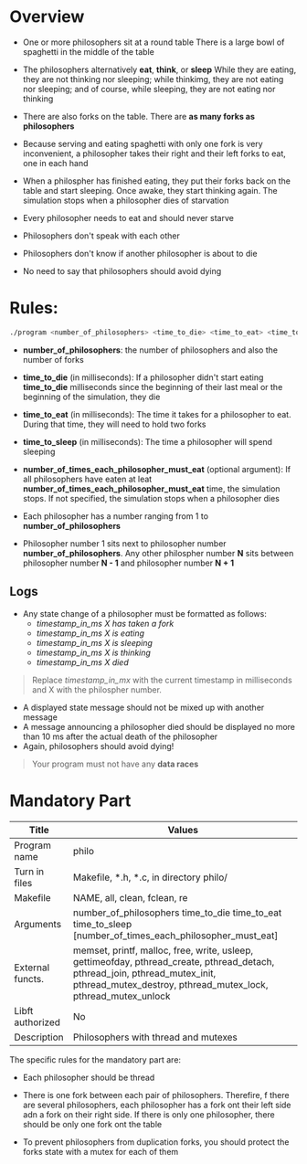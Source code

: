 # Overview
- One or more philosophers sit at a round table
There is a large bowl of spaghetti in the middle of the table

- The philosophers alternatively **eat**, **think**, or **sleep**
While they are eating, they are not thinking nor sleeping;
while thinkimg, they are not eating nor sleeping;
and of course, while sleeping, they are not eating nor thinking

- There are also forks on the table. There are **as many forks as philosophers**

- Because serving and eating spaghetti with only one fork is very inconvenient, a philosopher takes
their right and their left forks to eat, one in each hand

- When a philospher has finished eating, they put their forks back on the table and start sleeping. Once
awake, they start thinking again. The simulation stops when a philosopher dies of starvation

- Every philosopher needs to eat and should never starve

- Philosophers don't speak with each other

- Philosophers don't know if another philosopher is about to die

- No need to say that philosophers should avoid dying

# Rules:
```sh
./program <number_of_philosophers> <time_to_die> <time_to_eat> <time_to_sleep> [number_of_times_each_philosopher_must_eat]
```
- **number_of_philosophers**: the number of philosophers and also the number of forks
- **time_to_die** (in milliseconds): If a philosopher didn't start eating **time_to_die** milliseconds since the beginning of their last meal
or the beginning of the simulation, they die
- **time_to_eat** (in milliseconds): The time it takes for a philosopher to eat. During that time, they will need to hold two forks
- **time_to_sleep** (in milliseconds): The time a philosopher will spend sleeping
- **number_of_times_each_philosopher_must_eat** (optional argument): If all philosophers have eaten at leat **number_of_times_each_philosopher_must_eat**
time, the simulation stops. If not specified, the simulation stops when a philosopher dies

- Each philosopher has a number ranging from 1 to **number_of_philosophers**
- Philosopher number 1 sits next to philosopher number **number_of_philosophers**. Any other philospher number **N** sits
between philosopher number **N - 1** and philosopher number **N + 1**

## Logs
- Any state change of a philosopher must be formatted as follows:
    - *timestamp_in_ms X has taken a fork*
    - *timestamp_in_ms X is eating*
    - *timestamp_in_ms X is sleeping*
    - *timestamp_in_ms X is thinking*
    - *timestamp_in_ms X died*
> Replace *timestamp_in_mx* with the current timestamp in milliseconds and X with the philospher number.

- A displayed state message should not be mixed up with another message
- A message announcing a philosopher died should be displayed no more than 10 ms after the actual death of the philosopher
- Again, philosophers should avoid dying!

> Your program must not have any **data races**

# Mandatory Part
| Title | Values |
|-------|--------|
| Program name | philo |
| Turn in files | Makefile, *.h, *.c, in directory philo/ |
| Makefile | NAME, all, clean, fclean, re |
| Arguments | number_of_philosophers time_to_die time_to_eat time_to_sleep [number_of_times_each_philosopher_must_eat] |
| External functs. | memset, printf, malloc, free, write, usleep, gettimeofday, pthread_create, pthread_detach, pthread_join, pthread_mutex_init, pthread_mutex_destroy, pthread_mutex_lock, pthread_mutex_unlock |
| Libft authorized | No |
| Description | Philosophers with thread and mutexes |

The specific rules for the mandatory part are:
- Each philosopher should be thread

- There is one fork between each pair of philosophers. Therefire, f there are several philosophers, each philosopher has a fork 
ont their left side adn a fork on their right side. If there is only one philosopher, there should be only one fork ont the table

- To prevent philosophers from duplication forks, you should protect the forks state with a mutex for each of them
